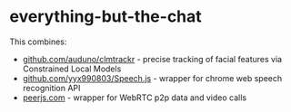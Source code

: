 everything-but-the-chat
=======================

This combines:

+ [github.com/auduno/clmtrackr](https://github.com/auduno/clmtrackr) - precise tracking of facial features via Constrained Local Models
+ [github.com/yyx990803/Speech.js](https://github.com/yyx990803/Speech.js) - wrapper for chrome web speech recognition API
+ [peerjs.com](peerjs.com) - wrapper for WebRTC p2p data and video calls
